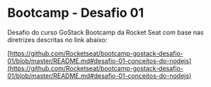 # Bootcamp - Desafio 01

Desafio do curso GoStack Bootcamp da Rocket Seat com base nas diretrizes descritas no link abaixo:

[https://github.com/Rocketseat/bootcamp-gostack-desafio-01/blob/master/README.md#desafio-01-conceitos-do-nodejs](https://github.com/Rocketseat/bootcamp-gostack-desafio-01/blob/master/README.md#desafio-01-conceitos-do-nodejs)
